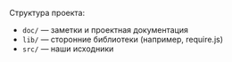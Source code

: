 Структура проекта:

- `doc/` — заметки и проектная документация
- `lib/` — сторонние библиотеки (например, require.js)
- `src/` — наши исходники

